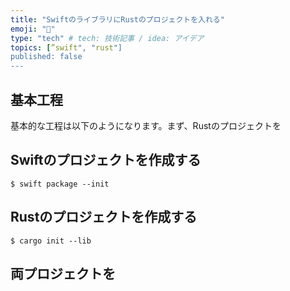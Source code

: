 ```yaml
---
title: "SwiftのライブラリにRustのプロジェクトを入れる"
emoji: "🤖"
type: "tech" # tech: 技術記事 / idea: アイデア
topics: [”swift", "rust"]
published: false
---
```



## 基本工程

基本的な工程は以下のようになります。まず、Rustのプロジェクトを

## Swiftのプロジェクトを作成する

```Shell
$ swift package --init
```

## Rustのプロジェクトを作成する

```shell
$ cargo init --lib
```


## 両プロジェクトを

